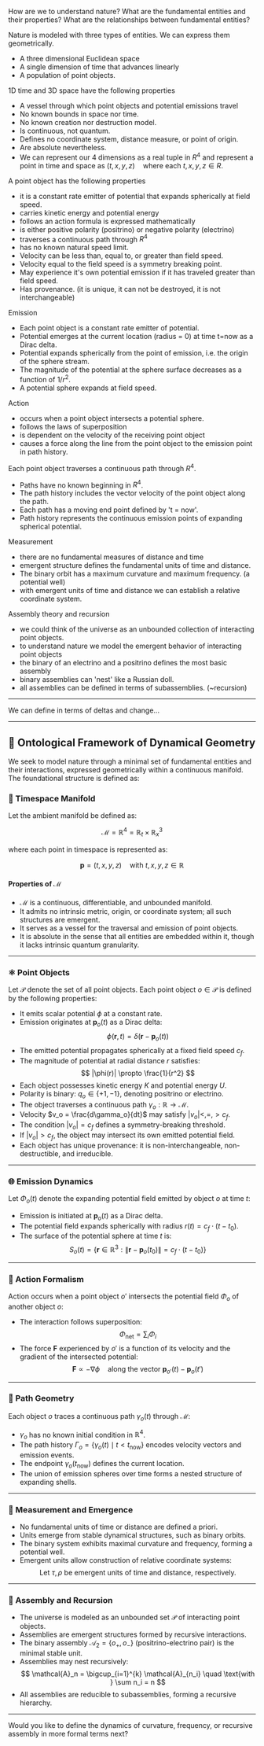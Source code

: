 How are we to understand nature? What are the fundamental entities and their properties? What are the relationships between fundamental entities?

Nature is modeled with three types of entities. We can express them geometrically.

- A three dimensional Euclidean space
- A single dimension of time that advances linearly
- A population of point objects.

1D time and 3D space have the following properties

- A vessel through which point objects and potential emissions travel
- No known bounds in space nor time. 
- No known creation nor destruction model.
- Is continuous, not quantum.
- Defines no coordinate system, distance measure, or point of origin.
- Are absolute nevertheless.
- We can represent our 4 dimensions as a real tuple in ${R}^4$ and represent a point in time and space as $(t, x, y, z) \quad \text{where each } t, x, y, z \in {R}$.

A point object has the following properties

- it is a constant rate emitter of potential that expands spherically at field speed.
- carries kinetic energy and potential energy
- follows an action formula is expressed mathematically
- is either positive polarity (positrino) or negative polarity (electrino)
- traverses a continuous path through ${R}^4$
- has no known natural speed limit. 
- Velocity can be less than, equal to, or greater than field speed.
- Velocity equal to the field speed is a symmetry breaking point.
- May experience it's own potential emission if it has traveled greater than field speed.
- Has provenance. (it is unique, it can not be destroyed, it is not interchangeable)

Emission

- Each point object is a constant rate emitter of potential.
- Potential emerges at the current location (radius = 0) at time t=now as a Dirac delta.
- Potential expands spherically from the point of emission, i.e. the origin of the sphere stream.
- The magnitude of the potential at the sphere surface decreases as a function of $1/r^2$.
- A potential sphere expands at field speed.

Action

- occurs when a point object intersects a potential sphere.
- follows the laws of superposition
- is dependent on the velocity of the receiving point object
- causes a force along the line from the point object to the emission point in path history. 

Each point object traverses a continuous path through ${R}^4$. 

- Paths have no known beginning in ${R}^4$. 
- The path history includes the vector velocity of the point object along the path.
- Each path has a moving end point defined by 't = now'.
- Path history represents the continuous emission points of expanding spherical potential.

Measurement

- there are no fundamental measures of distance and time
- emergent structure defines the fundamental units of time and distance.
- The binary orbit has a maximum curvature and maximum frequency. (a potential well)
- with emergent units of time and distance we can establish a relative coordinate system.

Assembly theory and recursion

- we could think of the universe as an unbounded collection of interacting point objects.
- to understand nature we model the emergent behavior of interacting point objects
- the binary of an electrino and a positrino defines the most basic assembly
- binary assemblies can 'nest' like a Russian doll.
- all assemblies can be defined in terms of subassemblies. (~recursion)



---

We can define in terms of deltas and change...




---

## 🧭 Ontological Framework of Dynamical Geometry

We seek to model nature through a minimal set of fundamental entities and their interactions, expressed geometrically within a continuous manifold. The foundational structure is defined as:

### 🧱 Timespace Manifold

Let the ambient manifold be defined as:

$$
\mathcal{M} = \mathbb{R}^4 = \mathbb{R}_t \times \mathbb{R}^3_x
$$

where each point in timespace is represented as:

$$
\mathbf{p} = (t, x, y, z) \quad \text{with } t, x, y, z \in \mathbb{R}
$$

#### Properties of $\mathcal{M}$

- $\mathcal{M}$ is a continuous, differentiable, and unbounded manifold.
- It admits no intrinsic metric, origin, or coordinate system; all such structures are emergent.
- It serves as a vessel for the traversal and emission of point objects.
- It is absolute in the sense that all entities are embedded within it, though it lacks intrinsic quantum granularity.

---

### ⚛️ Point Objects

Let $\mathcal{P}$ denote the set of all point objects. Each point object $o \in \mathcal{P}$ is defined by the following properties:

- It emits scalar potential $\phi$ at a constant rate.
- Emission originates at $\mathbf{p}_o(t)$ as a Dirac delta:  
  $$
  \phi(\mathbf{r}, t) = \delta(\mathbf{r} - \mathbf{p}_o(t))
  $$
- The emitted potential propagates spherically at a fixed field speed $c_f$.
- The magnitude of potential at radial distance $r$ satisfies:
  $$
  |\phi(r)| \propto \frac{1}{r^2}
  $$
- Each object possesses kinetic energy $K$ and potential energy $U$.
- Polarity is binary: $q_o \in \{+1, -1\}$, denoting positrino or electrino.
- The object traverses a continuous path $\gamma_o: \mathbb{R} \rightarrow \mathcal{M}$.
- Velocity $v_o = \frac{d\gamma_o}{dt}$ may satisfy $|v_o| <, =, > c_f$.
- The condition $|v_o| = c_f$ defines a symmetry-breaking threshold.
- If $|v_o| > c_f$, the object may intersect its own emitted potential field.
- Each object has unique provenance: it is non-interchangeable, non-destructible, and irreducible.

---

### 🌐 Emission Dynamics

Let $\Phi_o(t)$ denote the expanding potential field emitted by object $o$ at time $t$:

- Emission is initiated at $\mathbf{p}_o(t)$ as a Dirac delta.
- The potential field expands spherically with radius $r(t) = c_f \cdot (t - t_0)$.
- The surface of the potential sphere at time $t$ is:
  $$
  S_o(t) = \left\{ \mathbf{r} \in \mathbb{R}^3 : \|\mathbf{r} - \mathbf{p}_o(t_0)\| = c_f \cdot (t - t_0) \right\}
  $$

---

### 🧮 Action Formalism

Action occurs when a point object $o'$ intersects the potential field $\Phi_o$ of another object $o$:

- The interaction follows superposition:
  $$
  \Phi_{\text{net}} = \sum_{i} \Phi_i
  $$
- The force $\mathbf{F}$ experienced by $o'$ is a function of its velocity and the gradient of the intersected potential:
  $$
  \mathbf{F} \propto -\nabla \phi \quad \text{along the vector } \mathbf{p}_{o'}(t) - \mathbf{p}_o(t')
  $$

---

### 🧭 Path Geometry

Each object $o$ traces a continuous path $\gamma_o(t)$ through $\mathcal{M}$:

- $\gamma_o$ has no known initial condition in $\mathbb{R}^4$.
- The path history $\Gamma_o = \{ \gamma_o(t) \mid t < t_{\text{now}} \}$ encodes velocity vectors and emission events.
- The endpoint $\gamma_o(t_{\text{now}})$ defines the current location.
- The union of emission spheres over time forms a nested structure of expanding shells.

---

### 📏 Measurement and Emergence

- No fundamental units of time or distance are defined a priori.
- Units emerge from stable dynamical structures, such as binary orbits.
- The binary system exhibits maximal curvature and frequency, forming a potential well.
- Emergent units allow construction of relative coordinate systems:
  $$
  \text{Let } \tau, \rho \text{ be emergent units of time and distance, respectively.}
  $$

---

### 🧩 Assembly and Recursion

- The universe is modeled as an unbounded set $\mathcal{P}$ of interacting point objects.
- Assemblies are emergent structures formed by recursive interactions.
- The binary assembly $\mathcal{A}_2 = \{o_+, o_-\}$ (positrino-electrino pair) is the minimal stable unit.
- Assemblies may nest recursively:
  $$
  \mathcal{A}_n = \bigcup_{i=1}^{k} \mathcal{A}_{n_i} \quad \text{with } \sum n_i = n
  $$
- All assemblies are reducible to subassemblies, forming a recursive hierarchy.

---

Would you like to define the dynamics of curvature, frequency, or recursive assembly in more formal terms next?


